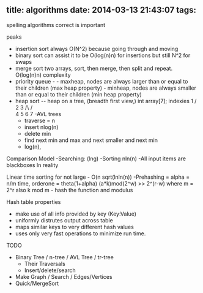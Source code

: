 title: algorithms
date: 2014-03-13 21:43:07
tags:
---

spelling algorithms correct is important

peaks

- insertion sort always O(N^2) because going through and moving
- binary sort can assist it to be O(log(n)n) for insertions but still N^2 for swaps
- merge sort two arrays, sort, then merge, then split and repeat. O(log(n)n) complexity
- priority queue -
       - maxheap, nodes are always larger than or equal to their children (max heap property)
       - minheap, nodes are always smaller than or equal to their children (min heap property)
- heap sort -- heap on a tree, (breadth first view,)
     int array[7]; indexies
     1
    /\
   2  3
  /\  /\
 4  5 6 7
-AVL trees
   - traverse = n
   - insert nlog(n)
   - delete min
   - find next min and max and next smaller and next min  
   - log(n),

Comparison Model
   -Searching: (lng)
   -Sorting nln(n)
   -All input items are blackboxes
In reality

Linear time sorting for not large - O(n sqrt(lnln(n))
-Prehashing = alpha = n/m
time, orderone = theta(1+alpha)
(a*k)mod(2^w) >> 2^(r-w) where m = 2^r
also k mod m - hash the function and modulus

Hash table properties
- make use of all info provided by key  (Key:Value)
- uniformly distrutes output across table  
- maps similar keys to very different hash values  
- uses only very fast operations to minimize run time.

TODO
- Binary Tree / n-tree / AVL Tree / tr-tree
   - Their Traversals
   - Insert/delete/search
- Make Graph / Search / Edges/Vertices
- Quick/MergeSort
